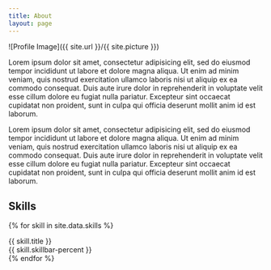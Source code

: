 ```yaml
---
title: About
layout: page
---
```

![Profile Image]({{ site.url }}/{{ site.picture }})

<p>Lorem ipsum dolor sit amet, consectetur adipisicing elit, sed do eiusmod
tempor incididunt ut labore et dolore magna aliqua. Ut enim ad minim veniam,
quis nostrud exercitation ullamco laboris nisi ut aliquip ex ea commodo
consequat. Duis aute irure dolor in reprehenderit in voluptate velit esse
cillum dolore eu fugiat nulla pariatur. Excepteur sint occaecat cupidatat non
proident, sunt in culpa qui officia deserunt mollit anim id est laborum.</p>

<p>Lorem ipsum dolor sit amet, consectetur adipisicing elit, sed do eiusmod
tempor incididunt ut labore et dolore magna aliqua. Ut enim ad minim veniam,
quis nostrud exercitation ullamco laboris nisi ut aliquip ex ea commodo
consequat. Duis aute irure dolor in reprehenderit in voluptate velit esse
cillum dolore eu fugiat nulla pariatur. Excepteur sint occaecat cupidatat non
proident, sunt in culpa qui officia deserunt mollit anim id est laborum.</p>

<h2>Skills</h2>

{% for skill in site.data.skills %}
<div class="skillbar clearfix " data-percent="{{ skill.skillbar-percent }}">
	<div class="skillbar-title" style="background: {{ skill.skillbar-title-background }};"><span>{{ skill.title }}</span></div>
	<div class="skillbar-bar" style="background: {{ skill.skillbar-background }};"></div>
	<div class="skill-bar-percent">{{ skill.skillbar-percent }}</div>
</div>
{% endfor %}

<script src="{{ site.url }}/assets/js/skillbar.js"></script>